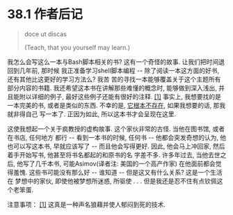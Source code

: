 # 38.1 作者后记

> doce ut discas
>
> (Teach, that you yourself may learn.)
	
我怎么会写这么一本与Bash脚本相关的书? 这有一个奇怪的故事. 让我们把时间退回到几年前, 那时候 我正准备学习shell脚本编程 -- 除了阅读一本这方面的好书, 还有其他比这更好的学习方法么? 我苦 苦的寻找一本能够覆盖关于这个主题所有部分内容的书籍. 我还希望这本书在讲解那些难懂的概念时, 能够做到深入浅出, 并且能附以详细的例子, 最好这些例子还能有很好的注释. [[1]](http://tldp.org/LDP/abs/html/authorsnote.html#FTN.AEN21281) 事实上, 我想要找的是一本完美的书, 或者是类似的东西. 不幸的是, [它根本不存在](http://tldp.org/LDP/abs/html/biblio.html#KOCHANREF), 如果我想要的话, 那我就非得自己 写一本了. 正因为如此, 所以这本书才会呈现在这里.

这使我想起一个关于疯教授的虚构故事. 这个家伙非常的古怪. 当他在图书馆, 或者在书店, 任何地方 都行 -- 看到一本书的时候, 任何书 -- 他都会突发奇想的认为, 他也可以写这本书, 早就应该写了 -- 而且他会写得更好. 因此, 他会马上冲回家, 然后着手开始写书, 他甚至将书名都起的和原书的名 字差不多. 许多年过去, 当他去世之后, 他写了几千本书, 可能Asimov(译者注: 美国的一个高产作家) 在他面前都会觉得羞愧. 这些书可能没有那么好 -- 谁知道 -- 但是这又有什么关系? 这是一个生活在 梦想中的家伙, 即使他被梦想所迷惑, 所驱使 . . . 但是我还是忍不住有点钦佩这个老笨蛋.

注意事项：
[[1]](http://tldp.org/LDP/abs/html/authorsnote.html#AEN21281) 这真是一种声名狼藉并使人郁闷到死的技术.
